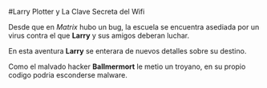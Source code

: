 #Larry Plotter y La Clave Secreta del Wifi

Desde que en *Matrix* hubo un bug, la escuela se encuentra asediada por un virus
contra el que **Larry** y sus amigos deberan luchar.

En esta aventura **Larry** se enterara de nuevos detalles sobre su destino.

Como el malvado hacker **Ballmermort** le metio un troyano, 
en su propio codigo podria esconderse malware.